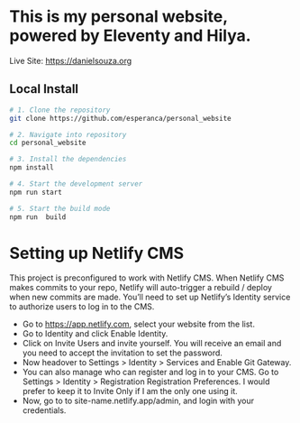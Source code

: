 # This is my personal website, powered by Eleventy and Hilya.

Live Site: <https://danielsouza.org>

## Local Install

```bash
# 1. Clone the repository
git clone https://github.com/esperanca/personal_website

# 2. Navigate into repository
cd personal_website

# 3. Install the dependencies
npm install

# 4. Start the development server
npm run start

# 5. Start the build mode
npm run  build
```

# Setting up Netlify CMS

This project is preconfigured to work with Netlify CMS.
When Netlify CMS makes commits to your repo, Netlify will auto-trigger a rebuild / deploy when new commits are made.
You’ll need to set up Netlify’s Identity service to authorize users to log in to the CMS.

- Go to <https://app.netlify.com>, select your website from the list.
- Go to Identity and click Enable Identity.
- Click on Invite Users and invite yourself. You will receive an email and you need to accept the invitation to set the password.
- Now headover to Settings > Identity > Services and Enable Git Gateway.
- You can also manage who can register and log in to your CMS. Go to Settings > Identity > Registration Registration Preferences. I would prefer to keep it to Invite Only if I am the only one using it.
- Now, go to to site-name.netlify.app/admin, and login with your credentials.
